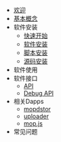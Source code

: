 <!-- docs/_sidebar.md -->

* [欢迎](/README.md)
* [基本概念](introduction/)
* 软件安装
  * [快速开始](installation/quick-start.md)
  * [软件安装](installation/install.md)
  * [脚本安装](installation/install-from-script.md)
  * [源码安装](installation/install-from-source.md)
* 软件使用
* 软件接口
  * [API](api-reference/)
  *  [Debug API](api-reference/)
* 相关Dapps
  * [mopdstor](mopdstor/)
  * [uploader](uploader/)
  * [mop.js](mop.js/)
* 常见问题
